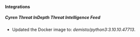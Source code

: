 #### Integrations
##### Cyren Threat InDepth Threat Intelligence Feed
- Updated the Docker image to: *demisto/python3:3.10.10.47713*.
